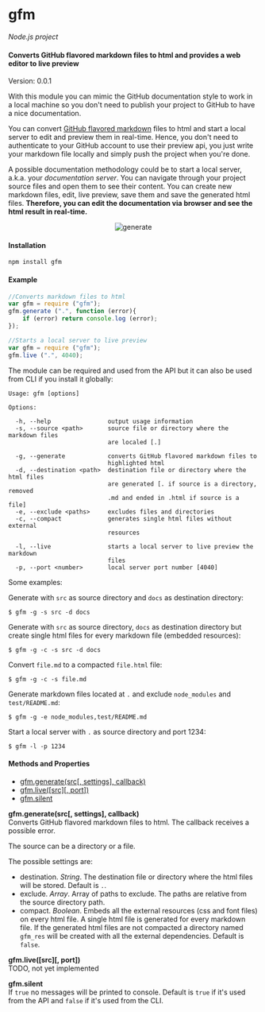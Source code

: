 gfm
===

_Node.js project_

#### Converts GitHub flavored markdown files to html and provides a web editor to live preview ####

Version: 0.0.1

With this module you can mimic the GitHub documentation style to work in a local machine so you don't need to publish your project to GitHub to have a nice documentation.

You can convert [GitHub flavored markdown](http://github.github.com/github-flavored-markdown/) files to html and start a local server to edit and preview them in real-time. Hence, you don't need to authenticate to your GitHub account to use their preview api, you just write your markdown file locally and simply push the project when you're done.

A possible documentation methodology could be to start a local server, a.k.a. your _documentation server_. You can navigate through your project source files and open them to see their content. You can create new markdown files, edit, live preview, save them and save the generated html files. __Therefore, you can edit the documentation via browser and see the html result in real-time.__

<p align="center">
	<img alt="generate" src="http://image.gxzone.com/images/2/5/2553ea0bb6e.png"/>
</p>

#### Installation ####

```
npm install gfm
```

#### Example ####

```javascript
//Converts markdown files to html
var gfm = require ("gfm");
gfm.generate (".", function (error){
	if (error) return console.log (error);
});
```

```javascript
//Starts a local server to live preview
var gfm = require ("gfm");
gfm.live (".", 4040);
```

The module can be required and used from the API but it can also be used from CLI if you install it globally:

```
Usage: gfm [options]

Options:

  -h, --help                output usage information
  -s, --source <path>       source file or directory where the markdown files
                            are localed [.]

  -g, --generate            converts GitHub flavored markdown files to
                            highlighted html
  -d, --destination <path>  destination file or directory where the html files
                            are generated [. if source is a directory, removed
                            .md and ended in .html if source is a file]
  -e, --exclude <paths>     excludes files and directories
  -c, --compact             generates single html files without external
                            resources

  -l, --live                starts a local server to live preview the markdown
                            files
  -p, --port <number>       local server port number [4040]
```

Some examples:

Generate with `src` as source directory and `docs` as destination directory:

```
$ gfm -g -s src -d docs
```

Generate with `src` as source directory, `docs` as destination directory but create single html files for every markdown file (embedded resources):

```
$ gfm -g -c -s src -d docs
```

Convert `file.md` to a compacted `file.html` file:

```
$ gfm -g -c -s file.md
```

Generate markdown files located at `.` and exclude `node_modules` and `test/README.md`:

```
$ gfm -g -e node_modules,test/README.md
```

Start a local server with `.` as source directory and port 1234:

```
$ gfm -l -p 1234
```

#### Methods and Properties ####

- [gfm.generate(src[, settings], callback)](#generate)
- [gfm.live([src][, port])](#live)
- [gfm.silent](#silent)

<a name="generate"></a>
__gfm.generate(src[, settings], callback)__  
Converts GitHub flavored markdown files to html. The callback receives a possible error.

The source can be a directory or a file.

The possible settings are:
- destination. _String_. The destination file or directory where the html files will be stored. Default is `.`.
- exclude. _Array_. Array of paths to exclude. The paths are relative from the source directory path.
- compact. _Boolean_. Embeds all the external resources (css and font files) on every html file. A single html file is generated for every markdown file. If the generated html files are not compacted a directory named `gfm_res` will be created with all the external dependencies. Default is `false`.

<a name="live"></a>
__gfm.live([src][, port])__  
TODO, not yet implemented

<a name="silent"></a>
__gfm.silent__  
If `true` no messages will be printed to console. Default is `true` if it's used from the API and `false` if it's used from the CLI.